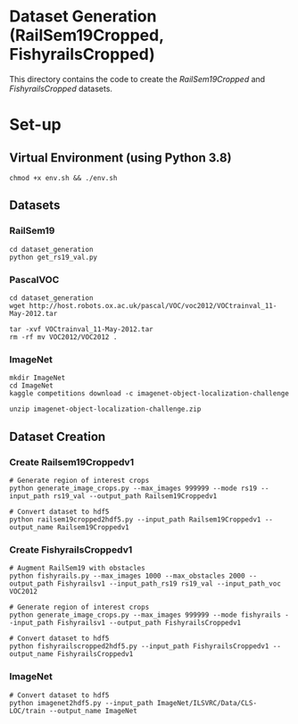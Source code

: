 # Dataset Generation (RailSem19Cropped, FishyrailsCropped)

This directory contains the code to create the *RailSem19Cropped* and *FishyrailsCropped* datasets.

# Set-up


## Virtual Environment (using Python 3.8)
```
chmod +x env.sh && ./env.sh
```

## Datasets 

### RailSem19
```
cd dataset_generation
python get_rs19_val.py
```

### PascalVOC

```
cd dataset_generation
wget http://host.robots.ox.ac.uk/pascal/VOC/voc2012/VOCtrainval_11-May-2012.tar

tar -xvf VOCtrainval_11-May-2012.tar
rm -rf mv VOC2012/VOC2012 .
```

### ImageNet
```
mkdir ImageNet
cd ImageNet
kaggle competitions download -c imagenet-object-localization-challenge

unzip imagenet-object-localization-challenge.zip
```

## Dataset Creation

### Create Railsem19Croppedv1
```
# Generate region of interest crops
python generate_image_crops.py --max_images 999999 --mode rs19 --input_path rs19_val --output_path Railsem19Croppedv1

# Convert dataset to hdf5
python railsem19cropped2hdf5.py --input_path Railsem19Croppedv1 --output_name Railsem19Croppedv1
```

### Create FishyrailsCroppedv1
```
# Augment RailSem19 with obstacles
python fishyrails.py --max_images 1000 --max_obstacles 2000 --output_path Fishyrailsv1 --input_path_rs19 rs19_val --input_path_voc VOC2012

# Generate region of interest crops
python generate_image_crops.py --max_images 999999 --mode fishyrails --input_path Fishyrailsv1 --output_path FishyrailsCroppedv1

# Convert dataset to hdf5
python fishyrailscropped2hdf5.py --input_path FishyrailsCroppedv1 --output_name FishyrailsCroppedv1
```

### ImageNet

```
# Convert dataset to hdf5
python imagenet2hdf5.py --input_path ImageNet/ILSVRC/Data/CLS-LOC/train --output_name ImageNet
```